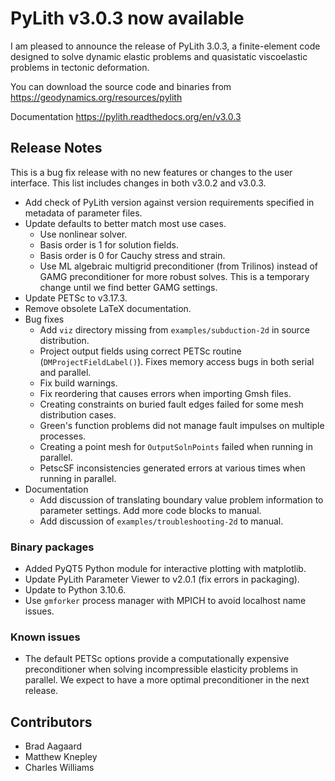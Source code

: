 # PyLith v3.0.3 now available

I am pleased to announce the release of PyLith 3.0.3, a finite-element code designed to solve dynamic elastic problems and quasistatic viscoelastic problems in tectonic deformation.

You can download the source code and binaries from
  <https://geodynamics.org/resources/pylith>

Documentation
  <https://pylith.readthedocs.org/en/v3.0.3>

## Release Notes

This is a bug fix release with no new features or changes to the user interface.
This list includes changes in both v3.0.2 and v3.0.3.

* Add check of PyLith version against version requirements specified in metadata of parameter files.
* Update defaults to better match most use cases.
  * Use nonlinear solver.
  * Basis order is 1 for solution fields.
  * Basis order is 0 for Cauchy stress and strain.
  * Use ML algebraic multigrid preconditioner (from Trilinos) instead of GAMG preconditioner for more robust solves. This is a temporary change until we find better GAMG settings.
* Update PETSc to v3.17.3.
* Remove obsolete LaTeX documentation.
* Bug fixes
  * Add `viz` directory missing from `examples/subduction-2d` in source distribution.
  * Project output fields using correct PETSc routine (`DMProjectFieldLabel()`). Fixes memory access bugs in both serial and parallel.
  * Fix build warnings.
  * Fix reordering that causes errors when importing Gmsh files.
  * Creating constraints on buried fault edges failed for some mesh distribution cases.
  * Green's function problems did not manage fault impulses on multiple processes.
  * Creating a point mesh for `OutputSolnPoints` failed when running in parallel.
  * PetscSF inconsistencies generated errors at various times when running in parallel.
* Documentation
  * Add discussion of translating boundary value problem information to parameter settings. Add more code blocks to manual.
  * Add discussion of `examples/troubleshooting-2d` to manual.

### Binary packages

* Added PyQT5 Python module for interactive plotting with matplotlib.
* Update PyLith Parameter Viewer to v2.0.1 (fix errors in packaging).
* Update to Python 3.10.6.
* Use `gmforker` process manager with MPICH to avoid localhost name issues.

### Known issues

* The default PETSc options provide a computationally expensive preconditioner when solving incompressible elasticity problems in parallel. We expect to have a more optimal preconditioner in the next release.

## Contributors

* Brad Aagaard
* Matthew Knepley
* Charles Williams
